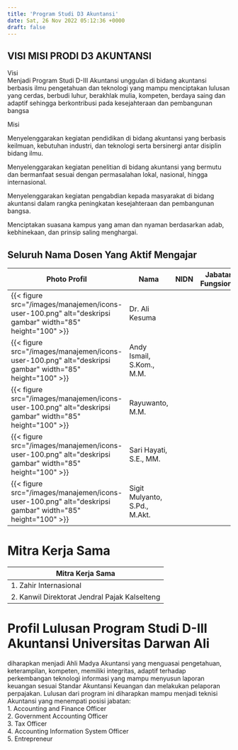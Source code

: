 ```yaml
---
title: 'Program Studi D3 Akuntansi'
date: Sat, 26 Nov 2022 05:12:36 +0000
draft: false
---
```



VISI MISI PRODI D3 AKUNTANSI
----------------------------

Visi  
Menjadi Program Studi D-III Akuntansi unggulan di bidang akuntansi berbasis ilmu pengetahuan dan teknologi yang mampu menciptakan lulusan yang cerdas, berbudi luhur, berakhlak mulia, kompeten, berdaya saing dan adaptif sehingga berkontribusi pada kesejahteraan dan pembangunan bangsa

Misi

Menyelenggarakan kegiatan pendidikan di bidang akuntansi yang berbasis keilmuan, kebutuhan industri, dan teknologi serta bersinergi antar disiplin bidang ilmu.

Menyelenggarakan kegiatan penelitian di bidang akuntansi yang bermutu dan bermanfaat sesuai dengan permasalahan lokal, nasional, hingga internasional.

Menyelenggarakan kegiatan pengabdian kepada masyarakat di bidang akuntansi dalam rangka peningkatan kesejahteraan dan pembangunan bangsa.

Menciptakan suasana kampus yang aman dan nyaman berdasarkan adab, kebhinekaan, dan prinsip saling menghargai.

Seluruh Nama Dosen Yang Aktif Mengajar
--------------------------------------

| Photo Profil | Nama | NIDN | Jabatan Fungsional | Universitas saat S-1 | Universitas saat S-2 | Tempat Lahir |
| ------------- | ------------- | -------------| ------------ | ------------ | ------------ | ------------ |
|{{< figure src="/images/manajemen/icons-user-100.png" alt="deskripsi gambar" width="85" height="100" >}}        | Dr. Ali Kesuma      |      |      |     |     |    |
|{{< figure src="/images/manajemen/icons-user-100.png" alt="deskripsi gambar" width="85" height="100" >}}        | Andy Ismail, S.Kom., M.M.   |      |      |     |     |    |
|{{< figure src="/images/manajemen/icons-user-100.png" alt="deskripsi gambar" width="85" height="100" >}}        | Rayuwanto, M.M.|      |      |     |     |    |
|{{< figure src="/images/manajemen/icons-user-100.png" alt="deskripsi gambar" width="85" height="100" >}}        | Sari Hayati, S.E., MM.   |      |      |     |     |    |
|{{< figure src="/images/manajemen/icons-user-100.png" alt="deskripsi gambar" width="85" height="100" >}}        | Sigit Mulyanto, S.Pd., M.Akt.  |      |      |     |     |    |



Mitra Kerja Sama
================
| Mitra Kerja Sama | 
| ------------- | 
|1. Zahir Internasional       | 
|2. Kanwil Direktorat Jendral Pajak Kalselteng      | 



Profil Lulusan Program Studi D-III Akuntansi Universitas Darwan Ali
===================================================================

diharapkan menjadi Ahli Madya Akuntansi yang menguasai pengetahuan, keterampilan, kompeten, memiliki integritas, adaptif terhadap perkembangan teknologi informasi yang mampu menyusun laporan keuangan sesuai Standar Akuntansi Keuangan dan melakukan pelaporan perpajakan. Lulusan dari program ini diharapkan mampu menjadi teknisi Akuntansi yang menempati posisi jabatan:  
1\. Accounting and Finance Officer  
2\. Government Accounting Officer  
3\. Tax Officer  
4\. Accounting Information System Officer  
5\. Entrepreneur